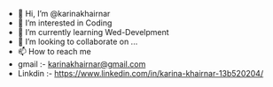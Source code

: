 - 👋 Hi, I’m @karinakhairnar
- 👀 I’m interested in Coding
- 🌱 I’m currently learning Wed-Develpment
- 💞️ I’m looking to collaborate on ...
- 📫 How to reach me 
- gmail :- karinakhairnar@gmail.com
- Linkdin :- https://www.linkedin.com/in/karina-khairnar-13b520204/

<!---
karinakhairnar/karinakhairnar is a ✨ special ✨ repository because its `README.md` (this file) appears on your GitHub profile.
You can click the Preview link to take a look at your changes.
--->
